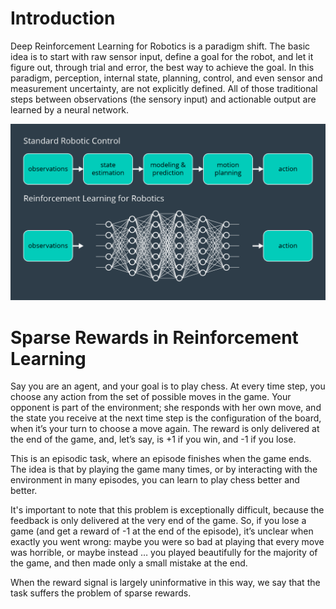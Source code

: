 # Introduction

Deep Reinforcement Learning for Robotics is a paradigm shift. 
The basic idea is to start with raw sensor input, define a goal for the robot, and let it figure out, through trial and error, the best way to achieve the goal.
In this paradigm, perception, internal state, planning, control, and even sensor and measurement uncertainty, are not explicitly defined. 
All of those traditional steps between observations (the sensory input) and actionable output are learned by a neural network.

![Intro Reinforcement Learning](images/intro_reinforcement%20learning.png)


# Sparse Rewards in Reinforcement Learning
Say you are an agent, and your goal is to play chess. At every time step, you choose any action from the set of possible moves in the game. Your opponent is part of the environment; she responds with her own move, and the state you receive at the next time step is the configuration of the board, when it’s your turn to choose a move again. The reward is only delivered at the end of the game, and, let’s say, is +1 if you win, and -1 if you lose.

This is an episodic task, where an episode finishes when the game ends. The idea is that by playing the game many times, or by interacting with the environment in many episodes, you can learn to play chess better and better.

It's important to note that this problem is exceptionally difficult, because the feedback is only delivered at the very end of the game. So, if you lose a game (and get a reward of -1 at the end of the episode), it’s unclear when exactly you went wrong: maybe you were so bad at playing that every move was horrible, or maybe instead … you played beautifully for the majority of the game, and then made only a small mistake at the end.

When the reward signal is largely uninformative in this way, we say that the task suffers the problem of sparse rewards. 